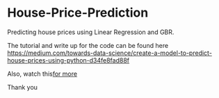 # House-Price-Prediction
Predicting house prices using Linear Regression and GBR. 

The tutorial and write up for the code can be found here 
https://medium.com/towards-data-science/create-a-model-to-predict-house-prices-using-python-d34fe8fad88f

Also, watch this<a href="xyz">for more</a>

Thank you
